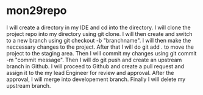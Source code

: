 # mon29repo
I will create a directory in my IDE and cd into the directory.
I will clone the project repo into my directory using git clone.
I will then create and switch to a new branch using git checkout -b "branchname".
I will then make the neccessary changes to the project.
After that I will do git add . to move the project to the staging area.
Then I will commit my changes using git commit -m "commit message".
Then I will do git push and create an upstream branch in Github.
I will proceed to Github and create a pull request and assign it to the my lead Engineer for review and approval.
After the approval, I will merge into developement branch.
Finally I will delete my upstream branch.
